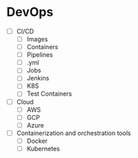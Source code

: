 # DevOps

- [ ] CI/CD
  - [ ] Images
  - [ ] Containers
  - [ ] Pipelines
  - [ ] .yml
  - [ ] Jobs
  - [ ] Jenkins
  - [ ] K8S
  - [ ] Test Containers
- [ ] Cloud
  - [ ] AWS
  - [ ] GCP
  - [ ] Azure
- [ ] Containerization and orchestration tools
  - [ ] Docker
  - [ ] Kubernetes

